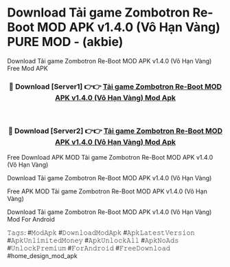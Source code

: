 # Download Tải game Zombotron Re-Boot MOD APK v1.4.0 (Vô Hạn Vàng) PURE MOD - (akbie)
Download Tải game Zombotron Re-Boot MOD APK v1.4.0 (Vô Hạn Vàng) Free Mod APK

<div align="center">
<h3>🔴 Download [Server1] 👉👉 <a href="https://apk-comot.site?title=Tải_game_Zombotron_Re-Boot_MOD_APK_v1.4.0_(Vô_Hạn_Vàng)">Tải game Zombotron Re-Boot MOD APK v1.4.0 (Vô Hạn Vàng) Mod Apk</a></h3><br>

<h3>🔴 Download [Server2] 👉👉 <a href="https://apk-comot.site?title=Tải_game_Zombotron_Re-Boot_MOD_APK_v1.4.0_(Vô_Hạn_Vàng)">Tải game Zombotron Re-Boot MOD APK v1.4.0 (Vô Hạn Vàng) Mod Apk</a></h3>
</div>


Free Download APK MOD Tải game Zombotron Re-Boot MOD APK v1.4.0 (Vô Hạn Vàng)

Download Tải game Zombotron Re-Boot MOD APK v1.4.0 (Vô Hạn Vàng) 

Free APK MOD Tải game Zombotron Re-Boot MOD APK v1.4.0 (Vô Hạn Vàng) 

Download Tải game Zombotron Re-Boot MOD APK v1.4.0 (Vô Hạn Vàng) Mod For Android

𝚃𝚊𝚐𝚜: #𝙼𝚘𝚍𝙰𝚙𝚔 #𝙳𝚘𝚠𝚗𝚕𝚘𝚊𝚍𝙼𝚘𝚍𝙰𝚙𝚔 #𝙰𝚙𝚔𝙻𝚊𝚝𝚎𝚜𝚝𝚅𝚎𝚛𝚜𝚒𝚘𝚗 #𝙰𝚙𝚔𝚄𝚗𝚕𝚒𝚖𝚒𝚝𝚎𝚍𝙼𝚘𝚗𝚎𝚢 #𝙰𝚙𝚔𝚄𝚗𝚕𝚘𝚌𝚔𝙰𝚕𝚕 #𝙰𝚙𝚔𝙽𝚘𝙰𝚍𝚜 #𝚄𝚗𝚕𝚘𝚌𝚔𝙿𝚛𝚎𝚖𝚒𝚞𝚖 #𝙵𝚘𝚛𝙰𝚗𝚍𝚛𝚘𝚒𝚍 #𝙵𝚛𝚎𝚎𝙳𝚘𝚠𝚗𝚕𝚘𝚊𝚍 #home_design_mod_apk